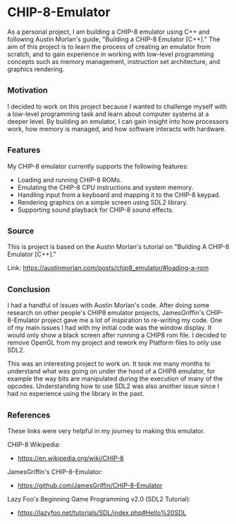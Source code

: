 # CHIP-8-Emulator

As a personal project, I am building a CHIP-8 emulator using C++ and following Austin Morlan's guide, "Building a CHIP-8 Emulator [C++]." The aim of this project is to learn the process of creating an emulator from scratch, and to gain experience in working with low-level programming concepts such as memory management, instruction set architecture, and graphics rendering.

## <span style="font-size: smaller;">Motivation</span>

I decided to work on this project because I wanted to challenge myself with a low-level programming task and learn about computer systems at a deeper level. By building an emulator, I can gain insight into how processors work, how memory is managed, and how software interacts with hardware.

## <span style="font-size: smaller;">Features</span>

My CHIP-8 emulator currently supports the following features:

- Loading and running CHIP-8 ROMs.
- Emulating the CHIP-8 CPU instructions and system memory.
- Handling input from a keyboard and mapping it to the CHIP-8 keypad.
- Rendering graphics on a simple screen using SDL2 library.
- Supporting sound playback for CHIP-8 sound effects.


## <span style="font-size: smaller;">Source</span>
This is project is based on the Austin Morlan's tutorial on "Building A CHIP-8 Emulator [C++]."

Link: https://austinmorlan.com/posts/chip8_emulator/#loading-a-rom


## <span style="font-size: smaller;">Conclusion</span>
I had a handful of issues with Austin Morlan's code. After doing some research on other people's CHIP8 emulator projects, JamesGriffin's CHIP-8-Emulator project gave me a lot of inspiration to re-writing my code. One of my main issues I had with my initial code was the window display. It would only show a black screen after running a CHIP8 rom file. I decided to remove OpenGL from my project and rework my Platform files to only use SDL2. 

This was an interesting project to work on. It took me many months to understand what was going on under the hood of a CHIP8 emulator, for example the way bits are manipulated during the execution of many of the opcodes. Understanding how to use SDL2 was also another issue since I had no experience using the library in the past. 

## <span style="font-size: smaller;">References</span>
These links were very helpful in my journey to making this emulator.

CHIP-8 Wikipedia:
- https://en.wikipedia.org/wiki/CHIP-8

JamesGriffin's CHIP-8-Emulator:
- https://github.com/JamesGriffin/CHIP-8-Emulator

Lazy Foo's Beginning Game Programming v2.0 (SDL2 Tutorial):
- https://lazyfoo.net/tutorials/SDL/index.php#Hello%20SDL  
